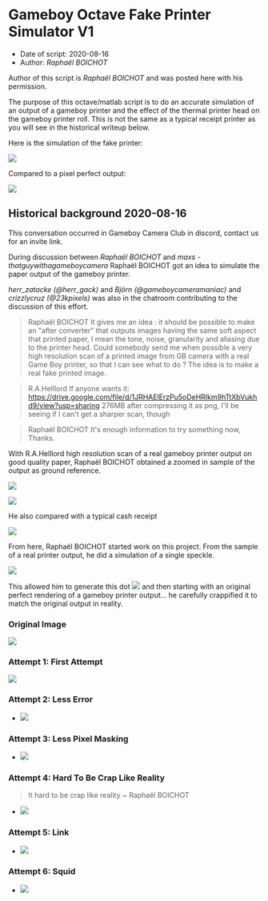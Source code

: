 # Gameboy Octave Fake Printer Simulator V1

* Date of script: 2020-08-16
* Author: *Raphaël BOICHOT*

Author of this script is *Raphaël BOICHOT* and was posted here with his permission.

The purpose of this octave/matlab script is to do an accurate simulation of an
 output of a gameboy printer and the effect of the thermal printer head on the
 gameboy printer roll. This is not the same as a typical receipt printer as you
 will see in the historical writeup below.

Here is the simulation of the fake printer:

![](./images/superMarioWorldPortraitSimulated.png)

Compared to a pixel perfect output:

![](./images/superMarioWorldPortraitOriginal.png)


## Historical background 2020-08-16

This conversation occurred in Gameboy Camera Club in discord, contact us for an invite link.

During discussion between *Raphaël BOICHOT* and *maxs - thatguywithagameboycamera*
Raphaël BOICHOT got an idea to simulate the paper output of the gameboy printer.

*herr_zatacke (@herr_gack)* and *Björn (@gameboycameramaniac)* and *crizzlycruz (@23kpixels)* was also in the
chatroom contributing to the discussion of this effort.

> Raphaël BOICHOT
> It gives me an idea : it should be possible to make an "after converter" that outputs images having the same soft aspect that printed paper, I mean the tone, noise, granularity and aliasing due to the printer head. Could somebody send me when possible a very high resolution scan of a printed image from GB camera with a real Game Boy printer, so that I can see what to do ? The idea is to make a real fake printed image.

> R.A.Helllord
> If anyone wants it: https://drive.google.com/file/d/1JRHAElErzPu5oDeHRIkm9hTtXbVukhd9/view?usp=sharing 276MB after compressing it as png, I'll be seeing if I can't get a sharper scan, though

> Raphaël BOICHOT
> It's enough information to try something now, Thanks.

With R.A.Helllord high resolution scan of a real gameboy printer output on good quality paper,
Raphaël BOICHOT obtained a zoomed in sample of the output as ground reference.

![](./images/RAHelllord_real1.png)

![](./images/RAHelllord_real2.png)

He also compared with a typical cash receipt

![](./images/cashTicketExample.png)

From here, Raphaël BOICHOT started work on this project. From the sample of a real printer output, he did a simulation of a single speckle.

![](./images/octaveSpeckleSim.png)

This allowed him to generate this dot ![](./images/dot_small.png) and then starting with an original perfect rendering of a gameboy printer output... he carefully crappified it to match the original output in reality.

### Original Image

![](./images/originalImage.png)

### Attempt 1: First Attempt

![](./images/attempt1.png)

### Attempt 2: Less Error

* ![](./images/attempt2_lesserror.png)

### Attempt 3: Less Pixel Masking

* ![](./images/attempt3_lesspixelmask.png)

### Attempt 4: Hard To Be Crap Like Reality

> It hard to be crap like reality ~ Raphaël BOICHOT

* ![](./images/attempt4_hardToBeCrapLikeReality.png)

### Attempt 5: Link

* ![](./images/attempt5_link.png)

### Attempt 6: Squid

* ![](./images/attempt6_squid.png)



